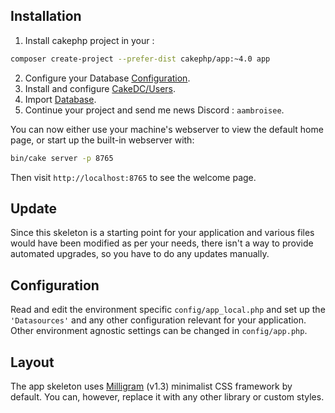 ## Installation

1. Install cakephp project in your :
```bash
composer create-project --prefer-dist cakephp/app:~4.0 app
```
2. Configure your Database [Configuration](#Configuration).
3. Install and configure [CakeDC/Users](https://github.com/CakeDC/users/blob/11.next-cake4/Docs/Documentation/Installation.md).
4. Import [Database](./ap-gsb.sql).
5. Continue your project and send me news Discord : `aambroisee`.

You can now either use your machine's webserver to view the default home page, or start
up the built-in webserver with:

```bash
bin/cake server -p 8765
```

Then visit `http://localhost:8765` to see the welcome page.

## Update

Since this skeleton is a starting point for your application and various files
would have been modified as per your needs, there isn't a way to provide
automated upgrades, so you have to do any updates manually.

## Configuration

Read and edit the environment specific `config/app_local.php` and set up the
`'Datasources'` and any other configuration relevant for your application.
Other environment agnostic settings can be changed in `config/app.php`.

## Layout

The app skeleton uses [Milligram](https://milligram.io/) (v1.3) minimalist CSS
framework by default. You can, however, replace it with any other library or
custom styles.
